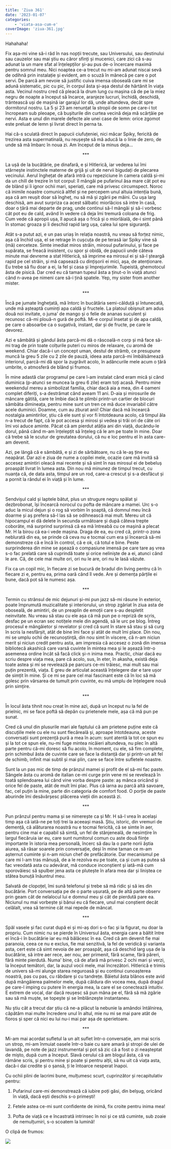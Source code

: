 ```yaml
---
title: 'Ziua 361'
date: '2023-01-07'
categories:
    - 'viata-asa-cum-e'
coverImage: 'ziua-361.jpg'
---
```


Hahahaha!

Fix așa-mi vine să-i râd în nas nopții trecute, sau Universului, sau destinului sau cauzelor sau mai știu eu căror sfinți și mucenici, care zici că s-au adunat la un mare sfat al înțelepților și-au pus de-o încercare maximă pentru somnul meu. Nici noaptea ce-a trecut nu mi-am adunat niscai sevă de odihnă prin instalație și evident, am o scuză în mânecă pe care o pot servi. De parcă am nevoie să justific cuiva imensa oboseală care mi se adună sistematic, pic cu pic, în corpul ăsta și-așa destul de hărtănit în viața asta. Vecinul nostru cred că pleacă la drum lung cu mașina că de pe la miez negru de noapte a început să încarce, aranjeze lucruri, închidă, deschidă, trântească uși de mașină iar garajul lor dă, unde altundeva, decât spre dormitorul nostru. La 5 și 23 am renunțat la stropii de somn pe care-i tot încropeam sub pleoape, că bușiturile din curtea vecină deja mă scârțâie pe nervi. Asta e unul din marele defecte ale unei case de lemn: orice zgomot este preluat de lemn și livrat direct în perna ta.

Hai că-s sculată direct în papucii ciufuțeniei, nici măcar Spiky, fericită de trezirea asta supermatinală, nu reușește să mă aducă la o linie de zero, de unde să mă îmbarc în noua zi. Am început de la minus deja…

<p style="text-align: center;">***</p>

La ușă de la bucătărie, pe dinafară, e și Hitlerică, iar vederea lui îmi stârnește instinctele materne de grijă și uit de nervii bigudați de plecarea vecinului. Aerul înghețat de afară intră cu repeziciune în camera caldă și-mi da un chill de trezire în tot corpul: îl mângâi pe pufarinul ăsa mare cât pot eu de blând și îi ignor ochii mari, speriați, care mă privesc circumspect. Noroc că inimile noastre comunică altfel și ne percepem unul altuia intenția bună, așa că am reușit doar să îngheț, nu să mă și zgârii pe mâini. Cu ușa larg deschisă, am avut surpriza ca acest sălbatic miorlăcios să intre în casă, doar o țâră mai departe de prag, unde continui să-l mângâi și să-i vorbesc cât pot eu de cald, având în vedere că deja îmi tremură coloana de frig. Cum vede că apropii ușa, îl apucă așa o frică și o miorlăială, de-i simt până în stomac groaza și îi deschid rapid larg ușa, calea lui spre siguranță.

Atât s-a putut azi, e un pas uriaș în relația noastră, nu vreau să forțez nimic, așa că închid ușa, el se retrage în cușcuța de pe terasă iar Spiky vine să (mă) cerceteze. Simte imediat miros străin, mirosul pufarinului, și face pe supărata, se freacă insistent, cu spor și obidă, de papucii unde câteva minute mai devreme a stat Hitlerică, să imprime ea mirosul ei și să-l șteargă rapid pe cel străin, și mă capsează cu dințișorii ei mici, așa, de atenționare. Eu trebe să fiu doar a ei, la fel și casa și împrejurimile. Tupeistă, ghemotocul ăsta de pisică. Dar cred eu că taman tupeul ăsta a ținut-o în viață atunci când n-avea pe nimeni care să-i țină spatele. Yep, my sister from another mister.

<p style="text-align: center;">***</p>

Încă pe jumate înghețată, mă întorc în bucătăria semi-călduță și întunecată, unde mă așteaptă cuminți apa caldă și fructele. La platoul obișnuit am adus două noi invitate, o juma' de mango și o felie de ananas suculent și recunosc că-mi plouă-n gură de poftă. Mi-e corpul însetat și de apa caldă, pe care o absoarbe ca o sugativă, instant, dar și de fructe, pe care le devorez.

Azi e sâmbătă și gândul ăsta parcă-mi dă o răscoală-n corp și mă face să-mi trag de prin toate colțurile puteri cu miros de relaxare, cu aromă de weekend. Chiar dacă-i un concept uman, destul de strâmb, ce presupune muncă la greu 5 zile cu 2 zile de pauză, ideea asta parcă-mi îmbălsămează interiorul, parcă-mi dă spor la zugrăvit acolo, în adâncurile mele acum o țâră umbrite, o atmosferă de blând și frumos.

În mine adastă clar programul pe care l-am instalat când eram mică și când duminica (p-atunci se muncea la greu 6 zile) eram toți acasă. Pentru mine weekendul mereu a simbolizat familia, chiar dacă aia a mea, din 4 oameni complet diferiți, s-a destrămat când aveam 11 ani. D-aia și mirosurile de mâncare gătită, care te îmbie dacă te plimbi printr-un cartier de blocuri sămbăta dimineața, pentru mine sunt un tren ce mă duce invariabil către acele duminici. Doamne, cum au zburat anii! Chiar dacă mă încearcă nostalgia amintirilor, știu că ele sunt și vor fi întotdeauna acolo, că timpul ăla n-a trecut de fapt, că le pot accesa și mirosi și vedea și trăi ori de câte ori îmi voi aduce aminte. Păcat că am pierdut atâția ani din viață, ducându-le dorul, până când m-am înțelepțit să înțeleg că le am pe toate în mine. Doar că trebe să le scutur de greutatea dorului, că nu e loc pentru el în asta care-am devenit.

Azi, pe lângă că e sâmbătă, e și zi de sărbătoare, nu că le-aș ține eu neapărat. Dar azi e ziua de nume a copilei mele, ocazie care mă invită să accesez amintiri oleacă mai recente și să simt în nas mirosul ei de bebeluș proaspăt livrat în lumea asta. Din nou mă minunez de timpul trecut, cu nuanța că, de data asta, timpul are un rod, care-a crescut și s-a desfăcut și a pornit la rândul ei în viață și în lume.

<p style="text-align: center;">***</p>

Sendvișul cald și laptele bătut, plus un strugure negru spălat și dezbrobonat, își încearcă norocul cu pofta de mâncare a mamei. Urc s-o aduc la micul dejun și o rog să vorbim în șoaptă, că domnul meu încă doarme și aș prefera să-l las să se odihnească mai mult. Mereu uit că hipocampul ei dă delete în secunda următoare și după câteva trepte coborâte, mă surprind surprinsă că ea mă întreabă cu ce mașină a plecat Mr. H la birou că ea-i vede mașina. Draga de ea, eu cred că, printr-o zona neblurată din ea, se prinde că ceva nu e tocmai cum era și încearcă să-mi demonstreze că e încă în control, că e ok, că totul e bine. Peste surprinderea din mine se așează o compasiune imensă pe care tare aș vrea s-o fac prelată care să cuprindă toate și orice neliniște de a ei, atunci când le are. Că, de cele mai multe ori, ori nu le are, ori nu le lasă văzute.

Fix ca un copil mic, în fiecare zi se bucură de bradul din living pentru că în fiecare zi e, pentru ea, prima oară când îl vede. Are și demența părțile ei bune, dacă pot să le numesc așa.

<p style="text-align: center;">***</p>

Termin cu strânsul de mic dejunuri și-mi pun jazz să-mi răsune în exterior, poate împrumută muzicalitate și interiorului, un strop zgâriat în ziua asta de oboseală, de amintiri, de un preaplin de emoții care s-au despletit neinvitate. Nu vreau să stau cu ele așa că mă pun pe o repriză de scris, desfac pe un ecran sec notițele mele din agendă, să le urc pe blog. Întreg procesul e mângâietor și revelator și cred că sunt în stare să stau și să curg în scris la nesfârșit, atât de bine îmi face și atât de mult îmi place. Din nou, mi se umplu ochii de recunoștință, din nou simt în viscere, că n-am niciun merit și niciun credit pentru asta, am impresia că accesez o zonă din imensa bibliotecă akashică care varsă cuvinte în mintea mea și le așează într-o asemenea ordine încât să facă click și-n inima mea. Practic, chiar dacă eu scriu despre viața mea, pare că acolo, sus, în eter, în akasha, există deja toate astea și mi se revelează pe parcurs ce-mi trăiesc, mai mult sau mai puțin prezentă, viața. E greu de articulat această înțelegere dar e tare ușor de simțit în mine. Și ce mi se pare cel mai fascinant este că în loc să mă golesc prin vărsarea de tumult prin cuvinte, eu mă umplu de înțelegere nouă prin simțire.

<p style="text-align: center;">***</p>

În locul ăsta tihnit nou creat în mine azi, după un început nu la fel de prielnic, mi se face poftă să depăn cu prietenele mele, așa că mă pun pe sunat.

Cred că unul din plusurile mari ale faptului că am prietene puține este că discuțiile mele cu ele nu sunt flecăreală și, aproape întotdeauna, aceste conversații sunt prezență pură a mea în acum: sunt atentă la tot ce spun eu și la tot ce spun ele, nu-mi fuge mintea nicăieri altundeva, nu plec în altă parte pentru că-mi doresc să fiu acolo, în moment, cu ele, să fim complete, prin schimbul ăsta de cuvinte care se face la distanță dar și printr-un alt fel de schimb, infinit mai subtil și mai plin, care se face între sufletele noastre.

Sunt la un pas mic de timp de prânzul mamei și profit de el să-mi fac paste. Sângele ăsta cu aromă de italian ce-mi curge prin vene mi se revelează în toată splendoarea lui când vine vorba despre paste: aș mânca oricând și orice fel de paste, atât de mult îmi plac. Plus că iarna au parcă altă savoare, fac, cel puțin la mine, parte din categoria de comfort food. O porție de paste aburinde îmi desăvârșesc plăcerea vieții din această zi.

<p style="text-align: center;">***</p>

Pun prânzul pentru mama și se nimerește ca și Mr. H să-l vrea în același timp așa că iată-ne pe toți trei la aceeași masă. Știu, istoric, din vremuri de demență, că alăturarea noastră nu e tocmai fericită, că se simte în aer, pentru cine mai e capabil să simtă, un fel de stânjeneală, de nesimțire în largul fiecăruia iar eu, care sunt numitorul comun cu aste două ființe importante în istoria mea personală, încerc să dau la o parte norii ăștia aiurea, să răsar soarele prin conversație, deși în mine taman ce m-am așternut cuminte și n-am niciun chef de prefăcătorie. Dar mecanismul pe care mi l-am tras mănușă, de a le rezolva eu pe toate, ca și cum aș putea să fac vreodată asta cu adevărat, mă conduce inconștient și iată-mă cum sporovăiesc să spulber jena asta ce plutește în afara mea dar și liniștea ce stătea bunuță înăuntrul meu.

Salvată de clopoțel, îmi sună telefonul și trebe să mă ridic și să ies din bucătărie. Port conversația pe de o parte ușurată, pe de altă parte observ prin geam cât de nelalocul lui e domnul meu și cât de pierdută pare ea. Niciunul nu mai vorbește și bănui eu că fiecare, unul mai conștient decât celălalt, vrea să termine cât mai repede de mâncat.

<p style="text-align: center;">***</p>

Spăl vasele și fac curat după ei și mi-aș dori s-o fac și la figurat, nu doar la propriu. Cum nimic nu se pierde în Universul ăsta, energia care a băltit între ei încă-i în bucătărie iar eu mă bălăcesc în ea. Cred că am devenit fie mai paranoia, ceea ce nu e exclus, fie mai senzitivă, la fel de veridică și varianta asta, cert este că simt nevoia de aer proaspăt, așa că deschid larg ușa de la bucătărie, să intre aer rece, aer nou, aer primenit, fără scame, fără păreri, fără minte pierdută. Numa' bine, că de afară mă privesc 2 ochi mari și verzi, la început temători, dar, la auzul vocii mele, mai încrezători. Hitlerică e trimis de univers să-mi alunge starea neguroasă și eu continui cunoașterea noastră, pas cu pas, cu răbdare și cu tandrețe. Băietul ăsta blănos este avid după mângâierea palmelor mele, după căldura din vocea mea, după dragul pe care-l imping cu putere în energia mea, la care el se conectează intuitiv. E extrem de vocal, dar dacă reușesc să pun mâna pe el, fără să mă zgârie sau să mă muște, se topește și se îmblânzește instantaneu.

Nu știu cât a trecut dar știu că ne-a plăcut la nebunie la amândoi întâlnirea, căpătăm mai multe încredere unul în altul, mie nu mi se mai pare atât de fioros și sper că nici eu lui nu-i mai par așa de sperietoare.

<p style="text-align: center;">***</p>

Mi-am mai acordat sufletul la un alt suflet într-o conversație, am mai scris un strop, mi-am înmuiat oasele într-o baie cu sare amară și stropi de ulei de lavandă, pe note de jazz instrumental și pot să zic că a fost o zi neașteptat de mișto, după cum a început. Slavă cerului că am blogul ăsta, că va rămâne scris, și pentru mine și poate și pentru alții, să nu uit că viața asta, dacă-i dai credite și o șansă, ți le întoarce nesperat înapoi.

Cu ochii plini de lacrimi bune, mulțumesc scurt, cuprinzător și recapitulativ pentru:

1. Pufarinul care-mi demonstrează că iubire poți găsi, din belșug, oricând în viață, dacă ești deschis s-o primești!

2. Fetele astea ce-mi sunt confidente de inimă, fix croite pentru inima mea!

3. Pofta de viață ce e încastrată intrinsec în noi și ce stă cuminte, sub zoaie de nemulțumiri, s-o scoatem la lumină!

O clipă de frumos:

![](images/361.jpeg)
